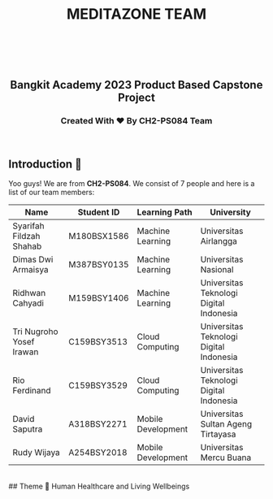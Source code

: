 <h1 align="center">MEDITAZONE TEAM</h1>
<br>
<p align="center">
  <img src="">
</p>
<br>
<h2 align="center">Bangkit Academy 2023 Product Based Capstone Project</h2>
<h3 align="center">Created With ❤️ By CH2-PS084 Team</h3>

<br>

## Introduction 👋
Yoo guys! We are from **CH2-PS084**. We consist of 7 people and here is a list of our team members:

|  Name | Student ID | Learning Path | University |
|---|---|---|---|
| Syarifah Fildzah Shahab | M180BSX1586 | Machine Learning | Universitas Airlangga |
| Dimas Dwi Armaisya | M387BSY0135 | Machine Learning | Universitas Nasional |
| Ridhwan Cahyadi | M159BSY1406 | Machine Learning | Universitas Teknologi Digital Indonesia |
| Tri Nugroho Yosef Irawan | C159BSY3513 | Cloud Computing | Universitas Teknologi Digital Indonesia |
| Rio Ferdinand | C159BSY3529 | Cloud Computing | Universitas Teknologi Digital Indonesia |
| David Saputra | A318BSY2271 | Mobile Development | Universitas Sultan Ageng Tirtayasa |
| Rudy Wijaya | A254BSY2018 | Mobile Development | Universitas Mercu Buana |

<br>
## Theme 📖
Human Healthcare and Living Wellbeings
